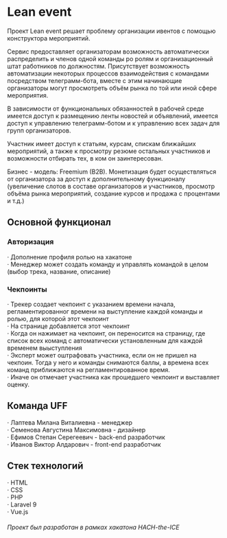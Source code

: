 # Lean event
Проект Lean event решает проблему организации ивентов с помощью конструктора мероприятий.  

Сервис предоставляет организаторам возможность автоматически распределить и членов одной команды ро ролям и организационный штат работников по должностям. Присутствует возможность автоматизации некоторых процессов взаимодействия с командами посредством телеграмм-бота, вместе с этим начинающие организаторы могут просмотреть объём рынка по той или иной сфере мероприятия.  

В зависимости от функциональных обязанностей в рабочей среде имеется доступ к размещению ленты новостей и объявлений, имеется доступ к управлению телеграмм-ботом и к управлению всех задач для групп организаторов.  

Участник имеет доступ к статьям, курсам, спискам ближайших мероприятий, а также к просмотру резюме остальных участников и возможности отбирать тех, в ком он заинтересован.  


Бизнес - модель: Freemium (B2B). 
Монетизация будет осуществляться от организатора за доступ к дополнительному функционалу (увеличение слотов в составе организаторов и участников, просмотр объёма рынка мероприятий, создание курсов и продажа с процентами и т.д.)  

## Основной функционал
### Авторизация
· Дополнение профиля ролью на хакатоне  
· Менеджер может создать команду и управлять командой в целом (выбор трека, название, описание)  
### Чекпоинты
· Трекер создает чекпоинт с указанием времени начала, регламентированног времени на выступление каждой команды и ролью, для которой этот чекпоинт   
· На странице добавляется этот чекпоинт   
· Когда он нажимает на чекпоинт, он переносится на страницу, где список всех команд с автоматически установленным для каждой временем выыступления  
· Эксперт может оштрафовать участника, если он не пришел на чекпоин. Тогда у него и команды снимаются баллы, а времена всех команд приближаются на регламентированное время.  
· Иначе он отмечает участника как прошедшего чекпоинт и выставляет оценку.   


## Команда UFF
· Лаптева Милана Виталиевна - менеджер  
· Семенова Августина Максимовна - дизайнер  
· Ефимов Степан Серегеевич - back-end разработчик  
· Иванов Виктор Алдарович - front-end разработчик  
 
## Стек технологий

· HTML  
· CSS  
· PHP  
· Laravel 9  
· Vue.js 

###### Проект был разработан в рамках хакатона HACH-the-ICE
